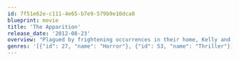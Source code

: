 ```yaml
---
id: 7f51e62e-c111-4e65-b7e9-579b9e10dca0
blueprint: movie
title: 'The Apparition'
release_date: '2012-08-23'
overview: "Plagued by frightening occurrences in their home, Kelly and Ben learn that a university's parapsychology experiment produced an entity that is now haunting them. The malevolent spirit feeds on fear and torments the couple no matter where they run. Desperate, Kelly and Ben turn to a paranormal researcher, but even with his aid, it may already be too late to save themselves from the terrifying presence."
genres: '[{"id": 27, "name": "Horror"}, {"id": 53, "name": "Thriller"}]'
---
```

